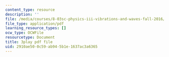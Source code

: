 ```yaml
---
content_type: resource
description: ''
file: /media/courses/8-03sc-physics-iii-vibrations-and-waves-fall-2016/2910ae500c59ab945b1e1637ac3a6365_RhIh1zw0-BM.pdf
file_type: application/pdf
learning_resource_types: []
ocw_type: OCWFile
resourcetype: Document
title: 3play pdf file
uid: 2910ae50-0c59-ab94-5b1e-1637ac3a6365
---
```

